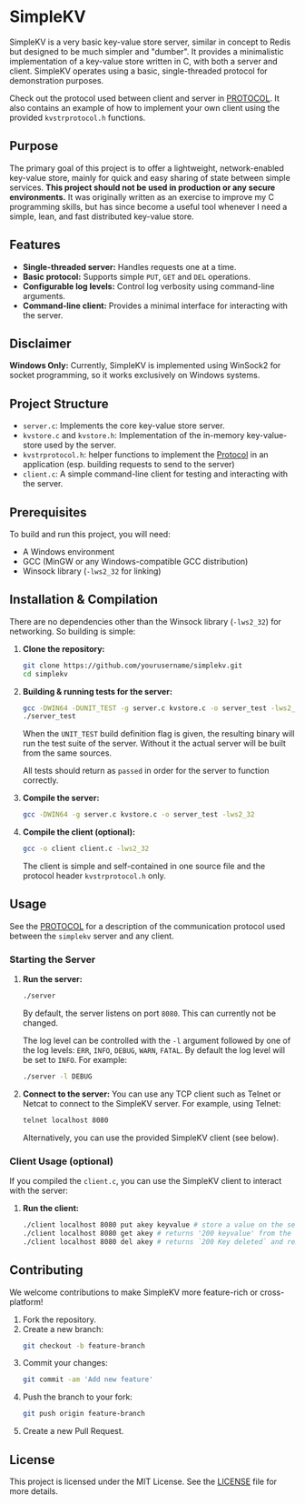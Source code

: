 # SimpleKV

SimpleKV is a very basic key-value store server, similar in concept to Redis but designed to be much simpler and "dumber". It provides a minimalistic implementation of a key-value store written in C, with both a server and client. SimpleKV operates using a basic, single-threaded protocol for demonstration purposes.

Check out the protocol used between client and server in [PROTOCOL](PROTOCOL.md). It also contains an example of how to implement your own client using the provided `kvstrprotocol.h` functions.

## Purpose

The primary goal of this project is to offer a lightweight, network-enabled key-value store, mainly for quick and easy sharing of state between simple services. **This project should not be used in production or any secure environments.** It was originally written as an exercise to improve my C programming skills, but has since become a useful tool whenever I need a simple, lean, and fast distributed key-value store.

## Features

- **Single-threaded server:** Handles requests one at a time.
- **Basic protocol:** Supports simple `PUT`, `GET` and `DEL` operations.
- **Configurable log levels:** Control log verbosity using command-line arguments.
- **Command-line client:** Provides a minimal interface for interacting with the server.

## Disclaimer

**Windows Only:** Currently, SimpleKV is implemented using WinSock2 for socket programming, so it works exclusively on Windows systems.

## Project Structure

- `server.c`: Implements the core key-value store server.
- `kvstore.c` and `kvstore.h`: Implementation of the in-memory key-value-store used by the server.
- `kvstrprotocol.h`: helper functions to implement the [Protocol](PROTOCOL.md) in an application (esp. building requests to send to the server)
- `client.c`: A simple command-line client for testing and interacting with the server.

## Prerequisites

To build and run this project, you will need:
- A Windows environment
- GCC (MinGW or any Windows-compatible GCC distribution)
- Winsock library (`-lws2_32` for linking)

## Installation & Compilation
There are no dependencies other than the Winsock library (`-lws2_32`) for networking. So building is simple:

1. **Clone the repository:**
    ```sh
    git clone https://github.com/yourusername/simplekv.git
    cd simplekv
    ```

2. **Building & running tests for the server:**
    ```sh
    gcc -DWIN64 -DUNIT_TEST -g server.c kvstore.c -o server_test -lws2_32
    ./server_test
    ```

    When the `UNIT_TEST` build definition flag is given, the resulting binary will run the test suite of the server. Without it
    the actual server will be built from the same sources.

    All tests should return as `passed` in order for the server to function correctly.

3. **Compile the server:**
    ```sh
    gcc -DWIN64 -g server.c kvstore.c -o server_test -lws2_32
    ```

4. **Compile the client (optional):**
    ```sh
    gcc -o client client.c -lws2_32
    ```

    The client is simple and self-contained in one source file and the protocol header `kvstrprotocol.h` only.

## Usage
See the [PROTOCOL](PROTOCOL.md) for a description of the communication protocol used between the `simplekv` server and any client.

### Starting the Server

1. **Run the server:**
    ```sh
    ./server
    ```

   By default, the server listens on port `8080`. This can currently not be changed.

   The log level can be controlled with the `-l` argument followed by one of the log levels: `ERR`, `INFO`, `DEBUG`, `WARN`, `FATAL`. By default the log level will be set to `INFO`. For example:
    ```sh
    ./server -l DEBUG
    ```

3. **Connect to the server:**
   You can use any TCP client such as Telnet or Netcat to connect to the SimpleKV server. For example, using Telnet:
    ```sh
    telnet localhost 8080
    ```

   Alternatively, you can use the provided SimpleKV client (see below).

### Client Usage (optional)

If you compiled the `client.c`, you can use the SimpleKV client to interact with the server:

1. **Run the client:**
    ```sh
    ./client localhost 8080 put akey keyvalue # store a value on the server
    ./client localhost 8080 get akey # returns '200 keyvalue' from the server (or 404 Not Found)
    ./client localhost 8080 del akey # returns `200 Key deleted` and removes the stored value
    ```

## Contributing

We welcome contributions to make SimpleKV more feature-rich or cross-platform!

1. Fork the repository.
2. Create a new branch:
    ```sh
    git checkout -b feature-branch
    ```
3. Commit your changes:
    ```sh
    git commit -am 'Add new feature'
    ```
4. Push the branch to your fork:
    ```sh
    git push origin feature-branch
    ```
5. Create a new Pull Request.

## License

This project is licensed under the MIT License. See the [LICENSE](LICENSE) file for more details.
